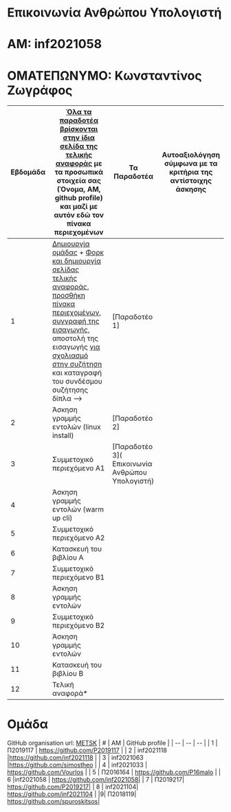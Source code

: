 #  Επικοινωνία Ανθρώπου Υπολογιστή

# ΑΜ: inf2021058

# ΟΜΑΤΕΠΩΝΥΜΟ: Κωνσταντίνος Ζωγράφος



| Εβδομάδα | [Όλα τα παραδοτέα βρίσκονται στην ίδια σελίδα της τελικής αναφοράς](https://courses-ionio.github.io/help/deliverables/) με τα προσωπικά στοιχεία σας (Όνομα, ΑΜ, github profile) και μαζί με αυτόν εδώ τον πίνακα περιεχομένων | Τα Παραδοτέα | Αυτοαξιολόγηση σύμφωνα με τα κριτήρια της αντίστοιχης άσκησης |
| --- | --- | --- | --- |
| 1 |  [Δημιουργία ομάδας](https://github.com/courses-ionio/hci/discussions/1794) + [Φορκ και δημιουργία σελίδας τελικής αναφοράς](https://courses-ionio.github.io/help/guide/), [προσθήκη πίνακα περιεχομένων](https://raw.githubusercontent.com/courses-ionio/hci/master/README.md), [συγγραφή της εισαγωγής](https://courses-ionio.github.io/help/intro/), αποστολή της εισαγωγής [για σχολιασμό στην συζήτηση](https://github.com/courses-ionio/help/discussions/categories/show-and-tell) και καταγραφή του συνδέσμου συζήτησης δίπλα --> |   [Παραδοτέο 1] | |
| 2 | Άσκηση γραμμής εντολών (linux install) |[Παραδοτέο 2] | |
| 3 | Συμμετοχικό περιεχόμενο A1 |[Παραδοτέο 3]( Επικοινωνία Ανθρώπου Υπολογιστή) | |
| 4 | Άσκηση γραμμής εντολών (warm up cli) | | |
| 5 | Συμμετοχικό περιεχόμενο A2 | | |
| 6 | Κατασκευή του βιβλίου Α | | |
| 7 | Συμμετοχικό περιεχόμενο B1 | | |
| 8 | Άσκηση γραμμής εντολών | | |
| 9 | Συμμετοχικό περιεχόμενο B2 | | |
| 10 | Άσκηση γραμμής εντολών | | |
| 11 | Κατασκευή του βιβλίου Β | | |
| 12 | Τελική αναφορά* | | |



#  Ομάδα 

GitHub organisation url: [METSK](https://github.com/METSK)
| # | ΑΜ | GitHub profile |
| -- | -- | -- |
| 1 | Π2019117  | https://github.com/P2019117 |
| 2 | inf2021118 |https://github.com/inf2021118 |
| 3 | inf2021063 |https://github.com/simostheo |
| 4 | inf2021033 | https://github.com/Vourlos |
| 5 | Π2016164 | https://github.com/P16malo |
| 6 |inf2021058  |  https://github.com/inf2021058|
| 7 |  Π2019217|  https://github.com/P2019217|
| 8 |  inf2021104| https://github.com/inf2021104 |
|9| Π2018119| https://github.com/spuroskitsos|
